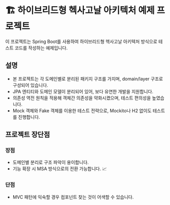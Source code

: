 # 🏗 하이브리드형 헥사고날 아키텍처 예제 프로젝트

이 프로젝트는 Spring Boot를 사용하여 하이브리드형 헥사고날 아키텍처 방식으로 테스트 코드를 작성하는 예제입니다.

## 설명

- 본 프로젝트는 각 도메인별로 분리된 패키지 구조를 가지며, domain/layer 구조로 구성되어 있습니다.
- JPA 엔티티와 도메인 모델이 분리되어 있어, 보다 유연한 개발을 지원합니다.
- 의존성 역전 원칙을 적용해 객체간 의존성을 약화시켰으며, 테스트 편의성을 높였습니다.
- Mock 객체와 Fake 객체를 이용한 테스트 전략으로, Mockito나 H2 없이도 테스트를 진행합니다.

## 프로젝트 장단점

### 장점

- 도메인별 분리로 구조 파악이 용이합니다.
- 기능 확장 시 MSA 방식으로의 전환 가능합니다. 📈

### 단점

- MVC 패턴에 익숙할 경우 컴포넌트 찾는 것이 어색할 수 있습니다.
